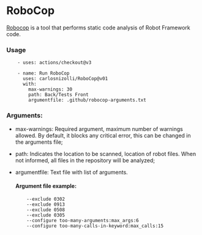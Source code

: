# RoboCop


[Robocop](https://robocop.readthedocs.io/en/stable/
) is a tool that performs static code analysis of Robot Framework code.

### Usage

        - uses: actions/checkout@v3

        - name: Run RoboCop
          uses: carlosnizolli/RoboCop@v01
          with:
            max-warnings: 30
            path: Back/Tests Front       
            argumentfile: .github/robocop-arguments.txt

### Arguments:

- max-warnings: Required argument, maximum number of warnings allowed.
  By default, it blocks any critical error, this can be changed in the arguments file;
- path: Indicates the location to be scanned, location of robot files. When not informed, all files in the repository will be analyzed;
- argumentfile: Text file with list of arguments.

  #### Argument file example:
  
          --exclude 0302
          --exclude 0913
          --exclude 0508
          --exclude 0305
          --configure too-many-arguments:max_args:6
          --configure too-many-calls-in-keyword:max_calls:15

